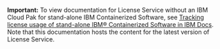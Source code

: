 **Important:** To view documentation for License Service without an IBM Cloud Pak for stand-alone IBM Containerized Software, see [Tracking license usage of stand-alone IBM® Containerized Software in IBM Docs](https://ibm.biz/license_service4containers). Note that  this documentation hosts the content for the latest version of License Service.
